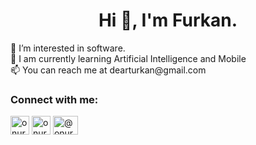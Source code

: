 <h1 align="center">Hi 👋, I'm Furkan.</h1>
👀 I’m interested in software. <br>
🌱 I am currently learning Artificial Intelligence and Mobile  <br>
📫 You can reach me at dearturkan@gmail.com  <br>

<h3 align="left">Connect with me:</h3>
<p align="left">
<a href="https://linkedin.com/in/fturkan" target="_blank"><img align="center" src="https://velanovascular.com/wp-content/uploads/2020/06/LinkedIn.png" alt="onurbolukbas" height="30" width="30" /></a>
<a href="https://instagram.com/furkan.turkan" target="_blank"><img align="center" src="https://upload.wikimedia.org/wikipedia/commons/thumb/e/e7/Instagram_logo_2016.svg/1200px-Instagram_logo_2016.svg.png" alt="onurbolukbas" height="30" width="30" /></a>
<a href="https://medium.com/@fturkan" target="_blank"><img align="center" src="https://cdn.jsdelivr.net/npm/simple-icons@3.0.1/icons/medium.svg" alt="@onurbolukbas" height="30" width="40" /></a>
</p>

